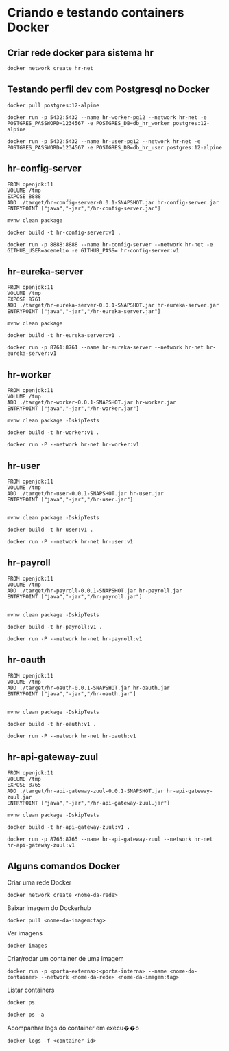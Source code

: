 # Criando e testando containers Docker

## Criar rede docker para sistema hr

	docker network create hr-net


## Testando perfil dev com Postgresql no Docker

	docker pull postgres:12-alpine

	docker run -p 5432:5432 --name hr-worker-pg12 --network hr-net -e POSTGRES_PASSWORD=1234567 -e POSTGRES_DB=db_hr_worker postgres:12-alpine

	docker run -p 5432:5432 --name hr-user-pg12 --network hr-net -e POSTGRES_PASSWORD=1234567 -e POSTGRES_DB=db_hr_user postgres:12-alpine


## hr-config-server

	FROM openjdk:11
	VOLUME /tmp
	EXPOSE 8888
	ADD ./target/hr-config-server-0.0.1-SNAPSHOT.jar hr-config-server.jar
	ENTRYPOINT ["java","-jar","/hr-config-server.jar"]

	mvnw clean package

	docker build -t hr-config-server:v1 .

	docker run -p 8888:8888 --name hr-config-server --network hr-net -e GITHUB_USER=acenelio -e GITHUB_PASS= hr-config-server:v1


## hr-eureka-server 

	FROM openjdk:11
	VOLUME /tmp
	EXPOSE 8761
	ADD ./target/hr-eureka-server-0.0.1-SNAPSHOT.jar hr-eureka-server.jar
	ENTRYPOINT ["java","-jar","/hr-eureka-server.jar"]

	mvnw clean package

	docker build -t hr-eureka-server:v1 .

	docker run -p 8761:8761 --name hr-eureka-server --network hr-net hr-eureka-server:v1


## hr-worker

	FROM openjdk:11
	VOLUME /tmp
	ADD ./target/hr-worker-0.0.1-SNAPSHOT.jar hr-worker.jar
	ENTRYPOINT ["java","-jar","/hr-worker.jar"]

	mvnw clean package -DskipTests

	docker build -t hr-worker:v1 .

	docker run -P --network hr-net hr-worker:v1


## hr-user

	FROM openjdk:11
	VOLUME /tmp
	ADD ./target/hr-user-0.0.1-SNAPSHOT.jar hr-user.jar
	ENTRYPOINT ["java","-jar","/hr-user.jar"]
	

	mvnw clean package -DskipTests

	docker build -t hr-user:v1 .

	docker run -P --network hr-net hr-user:v1


## hr-payroll

	FROM openjdk:11
	VOLUME /tmp
	ADD ./target/hr-payroll-0.0.1-SNAPSHOT.jar hr-payroll.jar
	ENTRYPOINT ["java","-jar","/hr-payroll.jar"]


	mvnw clean package -DskipTests

	docker build -t hr-payroll:v1 .

	docker run -P --network hr-net hr-payroll:v1


## hr-oauth

	FROM openjdk:11
	VOLUME /tmp
	ADD ./target/hr-oauth-0.0.1-SNAPSHOT.jar hr-oauth.jar
	ENTRYPOINT ["java","-jar","/hr-oauth.jar"]


	mvnw clean package -DskipTests

	docker build -t hr-oauth:v1 .

	docker run -P --network hr-net hr-oauth:v1


## hr-api-gateway-zuul

	FROM openjdk:11
	VOLUME /tmp
	EXPOSE 8765
	ADD ./target/hr-api-gateway-zuul-0.0.1-SNAPSHOT.jar hr-api-gateway-zuul.jar
	ENTRYPOINT ["java","-jar","/hr-api-gateway-zuul.jar"]

	mvnw clean package -DskipTests

	docker build -t hr-api-gateway-zuul:v1 .

	docker run -p 8765:8765 --name hr-api-gateway-zuul --network hr-net hr-api-gateway-zuul:v1
	

## Alguns comandos Docker

Criar uma rede Docker

	docker network create <nome-da-rede>

Baixar imagem do Dockerhub

	docker pull <nome-da-imagem:tag>

Ver imagens

	docker images

Criar/rodar um container de uma imagem

	docker run -p <porta-externa>:<porta-interna> --name <nome-do-container> --network <nome-da-rede> <nome-da-imagem:tag>

Listar containers

	docker ps

	docker ps -a

Acompanhar logs do container em execu��o

	docker logs -f <container-id>